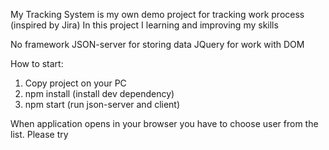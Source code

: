 My Tracking System is my own demo project for tracking work process (inspired by Jira)
In this project I learning and improving my skills

No framework
JSON-server for storing data
JQuery for work with DOM

How to start:
1. Copy project on your PC
2. npm install (install dev dependency)
3. npm start (run json-server and client)

When application opens in your browser you have to choose user from the list. Please try
